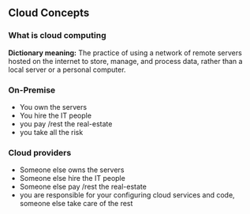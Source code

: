 ## Cloud Concepts
### What is cloud computing
**Dictionary meaning:** The practice of using a network of remote servers hosted on the internet to store, manage, and process data, rather than a local server or a personal computer.
### On-Premise
* You own the servers
* You hire the IT people
* you pay /rest the real-estate
* you take all the risk
### Cloud providers
* Someone else owns the servers
* Someone else hire the IT people
* Someone else pay /rest the real-estate
* you are responsible for your configuring cloud services and code, someone else take care of the rest
